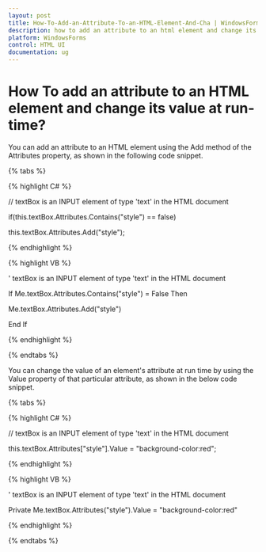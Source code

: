```yaml
---
layout: post
title: How-To-Add-an-Attribute-To-an-HTML-Element-And-Cha | WindowsForms | Syncfusion
description: how to add an attribute to an html element and change its value at run-time?
platform: WindowsForms
control: HTML UI
documentation: ug
---
```


# How To add an attribute to an HTML element and change its value at run-time?

You can add an attribute to an HTML element using the Add method of the Attributes property, as shown in the following code snippet.

{% tabs %}

{% highlight C# %}



// textBox is an INPUT element of type 'text' in the HTML document

if(this.textBox.Attributes.Contains("style") == false)

this.textBox.Attributes.Add("style");

{% endhighlight %}

{% highlight VB %}



' textBox is an INPUT element of type 'text' in the HTML document

If Me.textBox.Attributes.Contains("style") = False Then

Me.textBox.Attributes.Add("style")

End If

{% endhighlight %}

{% endtabs %}

You can change the value of an element's attribute at run time by using the Value property of that particular attribute, as shown in the below code snippet.

{% tabs %}

{% highlight C# %}



// textBox is an INPUT element of type 'text' in the HTML document

this.textBox.Attributes["style"].Value = "background-color:red";

{% endhighlight %}

{% highlight VB %}



' textBox is an INPUT element of type 'text' in the HTML document

Private Me.textBox.Attributes("style").Value = "background-color:red"

{% endhighlight %}

{% endtabs %}


